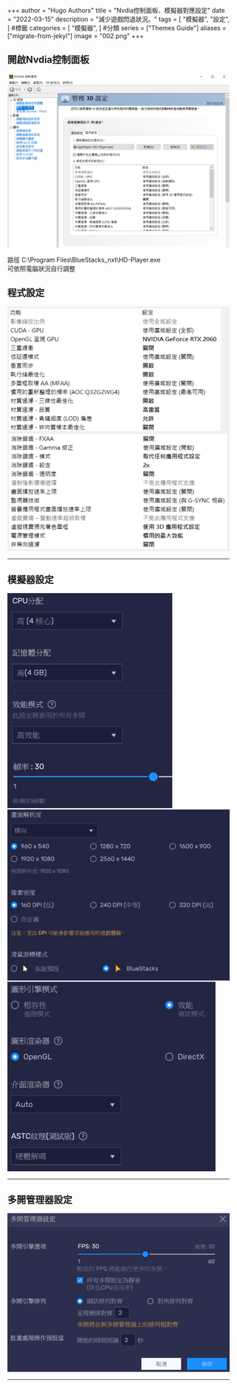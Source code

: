 +++
author = "Hugo Authors"
title = "Nvdia控制面板、模擬器對應設定"
date = "2022-03-15"
description = "減少遊戲閃退狀況。"
tags = [
    "模擬器",
    "設定",
] #標籤
categories = [
    "模擬器",
] #分類
series = ["Themes Guide"]
aliases = ["migrate-from-jekyl"]
image = "002.png"
+++
<!-- Global site tag (gtag.js) - Google Analytics -->
<script async src="https://www.googletagmanager.com/gtag/js?id=G-FNDM35MCGM"></script>
<script>
  window.dataLayer = window.dataLayer || [];
  function gtag(){dataLayer.push(arguments);}
  gtag('js', new Date());

  gtag('config', 'G-FNDM35MCGM');
</script>


## 開啟Nvdia控制面板

![](Nvidia.png)  
  
  
路徑 C:\Program Files\BlueStacks_nxt\HD-Player.exe  
可依照電腦狀況自行調整  
  
## 程式設定  

![](Nvdia控制面板.png)


------------
## 模擬器設定
![效能](效能.PNG)
![顯示](顯示.PNG)
![圖形](圖形.PNG)

------------
## 多開管理器設定
![](管理器.png)

------------


